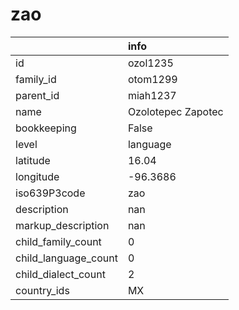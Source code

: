 # zao
|                      | info               |
|:---------------------|:-------------------|
| id                   | ozol1235           |
| family_id            | otom1299           |
| parent_id            | miah1237           |
| name                 | Ozolotepec Zapotec |
| bookkeeping          | False              |
| level                | language           |
| latitude             | 16.04              |
| longitude            | -96.3686           |
| iso639P3code         | zao                |
| description          | nan                |
| markup_description   | nan                |
| child_family_count   | 0                  |
| child_language_count | 0                  |
| child_dialect_count  | 2                  |
| country_ids          | MX                 |